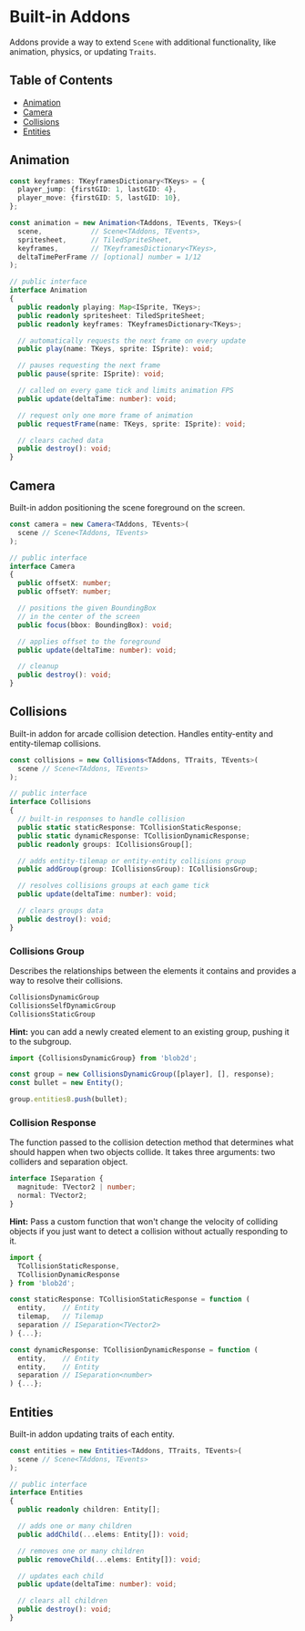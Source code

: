 # Built-in Addons

Addons provide a way to extend `Scene` with additional functionality, like animation, physics, or updating `Traits`.

## Table of Contents

- [Animation](#animation)
- [Camera](#camera)
- [Collisions](#collisions)
- [Entities](#entities)

## Animation

```ts
const keyframes: TKeyframesDictionary<TKeys> = {
  player_jump: {firstGID: 1, lastGID: 4},
  player_move: {firstGID: 5, lastGID: 10},
};

const animation = new Animation<TAddons, TEvents, TKeys>(
  scene,            // Scene<TAddons, TEvents>,
  spritesheet,      // TiledSpriteSheet,
  keyframes,        // TKeyframesDictionary<TKeys>,
  deltaTimePerFrame // [optional] number = 1/12
);
```

```ts
// public interface
interface Animation
{
  public readonly playing: Map<ISprite, TKeys>;
  public readonly spritesheet: TiledSpriteSheet;
  public readonly keyframes: TKeyframesDictionary<TKeys>;

  // automatically requests the next frame on every update
  public play(name: TKeys, sprite: ISprite): void;

  // pauses requesting the next frame
  public pause(sprite: ISprite): void;

  // called on every game tick and limits animation FPS
  public update(deltaTime: number): void;

  // request only one more frame of animation
  public requestFrame(name: TKeys, sprite: ISprite): void;

  // clears cached data
  public destroy(): void;
}
```

## Camera

Built-in addon positioning the scene foreground on the screen.

```ts
const camera = new Camera<TAddons, TEvents>(
  scene // Scene<TAddons, TEvents>
);
```

```ts
// public interface
interface Camera
{
  public offsetX: number;
  public offsetY: number;

  // positions the given BoundingBox
  // in the center of the screen
  public focus(bbox: BoundingBox): void;

  // applies offset to the foreground
  public update(deltaTime: number): void;

  // cleanup
  public destroy(): void;
}
```

## Collisions

Built-in addon for arcade collision detection. Handles entity-entity and entity-tilemap collisions.

```ts
const collisions = new Collisions<TAddons, TTraits, TEvents>(
  scene // Scene<TAddons, TEvents>
);
```

```ts
// public interface
interface Collisions
{
  // built-in responses to handle collision
  public static staticResponse: TCollisionStaticResponse;
  public static dynamicResponse: TCollisionDynamicResponse;
  public readonly groups: ICollisionsGroup[];

  // adds entity-tilemap or entity-entity collisions group
  public addGroup(group: ICollisionsGroup): ICollisionsGroup;

  // resolves collisions groups at each game tick
  public update(deltaTime: number): void;

  // clears groups data 
  public destroy(): void;
}
```

### **Collisions Group**

Describes the relationships between the elements it contains and provides a way to resolve their collisions.

```ts
CollisionsDynamicGroup
CollisionsSelfDynamicGroup
CollisionsStaticGroup
```

**Hint:** you can add a newly created element to an existing group, pushing it to the subgroup.
```ts
import {CollisionsDynamicGroup} from 'blob2d';

const group = new CollisionsDynamicGroup([player], [], response);
const bullet = new Entity();

group.entitiesB.push(bullet);
```

### **Collision Response**

The function passed to the collision detection method that determines what should happen when two objects collide. It takes three arguments: two colliders and separation object.

```ts
interface ISeparation {
  magnitude: TVector2 | number;
  normal: TVector2;
}
```

**Hint:** Pass a custom function that won't change the velocity of colliding objects if you just want to detect a collision without actually responding to it.

```ts
import {
  TCollisionStaticResponse,
  TCollisionDynamicResponse
} from 'blob2d';

const staticResponse: TCollisionStaticResponse = function (
  entity,    // Entity
  tilemap,   // Tilemap
  separation // ISeparation<TVector2>
) {...};

const dynamicResponse: TCollisionDynamicResponse = function (
  entity,    // Entity
  entity,    // Entity
  separation // ISeparation<number>
) {...};
```

## Entities

Built-in addon updating traits of each entity.

```ts
const entities = new Entities<TAddons, TTraits, TEvents>(
  scene // Scene<TAddons, TEvents>
);
```

```ts
// public interface
interface Entities
{
  public readonly children: Entity[];

  // adds one or many children
  public addChild(...elems: Entity[]): void;

  // removes one or many children
  public removeChild(...elems: Entity[]): void;

  // updates each child
  public update(deltaTime: number): void;

  // clears all children
  public destroy(): void;
}
```
